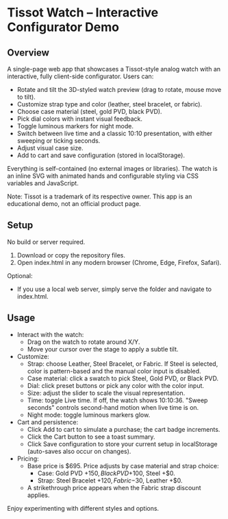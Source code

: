 # Tissot Watch – Interactive Configurator Demo

## Overview
A single-page web app that showcases a Tissot-style analog watch with an interactive, fully client-side configurator. Users can:
- Rotate and tilt the 3D-styled watch preview (drag to rotate, mouse move to tilt).
- Customize strap type and color (leather, steel bracelet, or fabric).
- Choose case material (steel, gold PVD, black PVD).
- Pick dial colors with instant visual feedback.
- Toggle luminous markers for night mode.
- Switch between live time and a classic 10:10 presentation, with either sweeping or ticking seconds.
- Adjust visual case size.
- Add to cart and save configuration (stored in localStorage).

Everything is self-contained (no external images or libraries). The watch is an inline SVG with animated hands and configurable styling via CSS variables and JavaScript.

Note: Tissot is a trademark of its respective owner. This app is an educational demo, not an official product page.

## Setup
No build or server required.

1. Download or copy the repository files.
2. Open index.html in any modern browser (Chrome, Edge, Firefox, Safari).

Optional:
- If you use a local web server, simply serve the folder and navigate to index.html.

## Usage
- Interact with the watch:
  - Drag on the watch to rotate around X/Y.
  - Move your cursor over the stage to apply a subtle tilt.
- Customize:
  - Strap: choose Leather, Steel Bracelet, or Fabric. If Steel is selected, color is pattern-based and the manual color input is disabled.
  - Case material: click a swatch to pick Steel, Gold PVD, or Black PVD.
  - Dial: click preset buttons or pick any color with the color input.
  - Size: adjust the slider to scale the visual representation.
  - Time: toggle Live time. If off, the watch shows 10:10:36. "Sweep seconds" controls second-hand motion when live time is on.
  - Night mode: toggle luminous markers glow.
- Cart and persistence:
  - Click Add to cart to simulate a purchase; the cart badge increments.
  - Click the Cart button to see a toast summary.
  - Click Save configuration to store your current setup in localStorage (auto-saves also occur on changes).
- Pricing:
  - Base price is $695. Price adjusts by case material and strap choice:
    - Case: Gold PVD +$150, Black PVD +$100, Steel +$0.
    - Strap: Steel Bracelet +$120, Fabric −$30, Leather +$0.
  - A strikethrough price appears when the Fabric strap discount applies.

Enjoy experimenting with different styles and options.